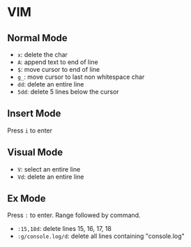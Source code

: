 # VIM

## Normal Mode
- `x`: delete the char
- `A`: append text to end of line
- `$`: move cursor to end of line
- `g_`: move cursor to last non whitespace char
- `dd`: delete an entire line
- `5dd`: delete 5 lines below the cursor

## Insert Mode
Press `i` to enter

## Visual Mode
- `V`: select an entire line
- `Vd`: delete an entire line

## Ex Mode
Press `:` to enter. Range followed by command.
- `:15,18d`: delete lines 15, 16, 17, 18
- `:g/console.log/d`: delete all lines containing "console.log"